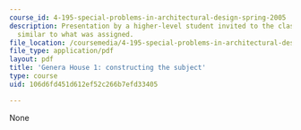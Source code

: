 ```yaml
---
course_id: 4-195-special-problems-in-architectural-design-spring-2005
description: Presentation by a higher-level student invited to the class to show work
  similar to what was assigned.
file_location: /coursemedia/4-195-special-problems-in-architectural-design-spring-2005/106d6fd451d612ef52c266b7efd33405_1austin.pdf
file_type: application/pdf
layout: pdf
title: 'Genera House 1: constructing the subject'
type: course
uid: 106d6fd451d612ef52c266b7efd33405

---
```

None